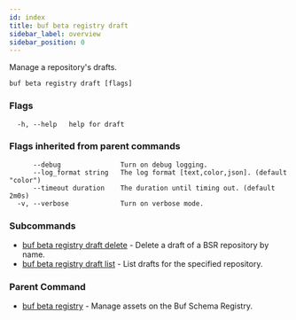 ```yaml
---
id: index
title: buf beta registry draft
sidebar_label: overview
sidebar_position: 0
---
```

Manage a repository's drafts.

```
buf beta registry draft [flags]
```

### Flags

```
  -h, --help   help for draft
```

### Flags inherited from parent commands

```
      --debug               Turn on debug logging.
      --log_format string   The log format [text,color,json]. (default "color")
      --timeout duration    The duration until timing out. (default 2m0s)
  -v, --verbose             Turn on verbose mode.
```

### Subcommands

* [buf beta registry draft delete](delete)	 - Delete a draft of a BSR repository by name.
* [buf beta registry draft list](list)	 - List drafts for the specified repository.

### Parent Command

* [buf beta registry](../index)	 - Manage assets on the Buf Schema Registry.
